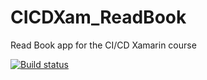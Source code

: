 # CICDXam_ReadBook
Read Book app for the CI/CD Xamarin course

[![Build status](https://build.appcenter.ms/v0.1/apps/081755e8-b755-463d-bd59-751d8e543f54/branches/dev/badge)](https://appcenter.ms)
